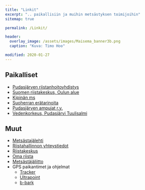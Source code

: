 ```yaml
---
title: "Linkit"
excerpt: ".. paikallisiin ja muihin metsästyksen toimijoihin"
sitemap: true

permalink: /Linkit/

header:
  overlay_image: /assets/images/Maisema_banner3b.png
  caption: "Kuva: Timo Hoo"

modified: 2020-01-27
---
```


## Paikalliset

* <a target = "_blank" href = "https://pudasjarven.rhy.fi/" >Pudasjärven riistanhoitoyhdistys</a>
* <a target = "_blank" href = "https://riista.fi/riistahallinto/alueet-ja-toimipisteet/oulu/">Suomen riistakeskus, Oulun alue</a>
* <a target = "_blank" href = "http://kipinanmetsastysseura.nettisivu.org/">Kipinän ms</a>
* <a target = "_blank" href = "https://www.suoherra.fi/">Suoherran erätarinoita</a>
* <a target = "_blank" href = "https://fi-fi.facebook.com/pudasjarvenampujat">Pudasjärven ampujat r.y.</a>
* <a target = "_blank" href = "http://wwwi2.ymparisto.fi/i2/61/l611331001y/wqfi.html">Vedenkorkeus, Pudasjärvi Tuulisalmi</a>

## Muut

* <a target = "_blank" href = "https://metsastajalehti.fi/">Metsästajälehti</a>
* <a target = "_blank" href = "https://riista.fi/riistahallinto/yhteystiedot/yhteystietohaku/">Riistahallinnon yhteystiedot</a>
* <a target = "_blank" href = "https://riista.fi/">Riistakeskus</a>
* <a target = "_blank" href = "https://oma.riista.fi/">Oma riista</a>
* <a target = "_blank" href = "https://www.metsastajaliitto.fi/">Metsästäjäliitto</a>
* GPS paikantimet ja ohjelmat
  - <a target = "_blank" href = "https://www.tracker.fi/">Tracker</a>
  - <a target = "_blank" href = "https://ultracom.fi/">Ultrapoint</a>
  - <a target = "_blank" href = "http://www.b-bark.com/?lang=fi">b-bark</a>
